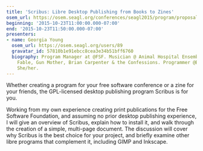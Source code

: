```yaml
---
title: 'Scribus: Libre Desktop Publishing from Books to Zines'
osem_url: https://osem.seagl.org/conferences/seagl2015/program/proposals/83
beginning: '2015-10-23T11:00:00.000-07:00'
end: '2015-10-23T11:50:00.000-07:00'
presenters:
- name: Georgia Young
  osem_url: https://osem.seagl.org/users/89
  gravatar_id: 57810b1e91ebcc8cea3e34b51bff6760
  biography: Program Manager at @FSF. Musician @ Animal Hospital Ensemble, Insect
    Fable, Gun Mother, Brian Carpenter & the Confessions. Programmer @Bosunderground.
    She/her.
---
```


Whether creating a program for your free software conference or a zine for your friends, the GPL-licensed desktop publishing program Scribus is for you.

Working from my own experience creating print publications for the Free Software Foundation, and assuming no prior desktop publishing experience, I will give an overview of Scribus, explain how to install it, and walk through the creation of a simple, multi-page document. The discussion will cover why Scribus is the best choice for your project, and briefly examine other libre programs that complement it, including GIMP and Inkscape.
